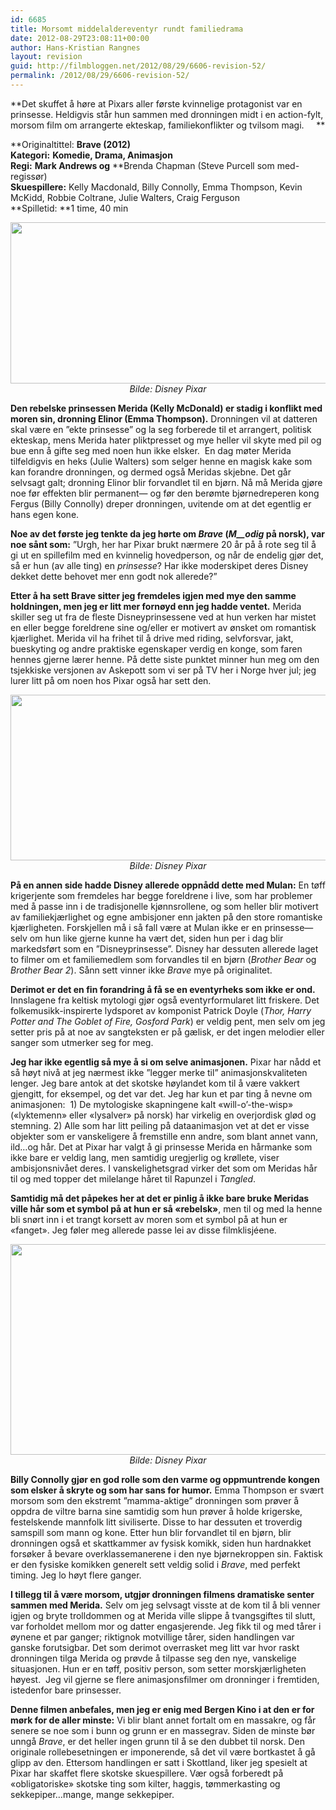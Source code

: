 ```yaml
---
id: 6685
title: Morsomt middelaldereventyr rundt familiedrama
date: 2012-08-29T23:08:11+00:00
author: Hans-Kristian Rangnes
layout: revision
guid: http://filmbloggen.net/2012/08/29/6606-revision-52/
permalink: /2012/08/29/6606-revision-52/
---
```

**Det skuffet å høre at Pixars aller første kvinnelige protagonist var en prinsesse. Heldigvis står hun sammen med dronningen midt i en action-fylt, morsom film om arrangerte ekteskap, familiekonflikter og tvilsom magi.     **

**Originaltittel: **Brave (2012)  
**Kategori:**** **Komedie, Drama, Animasjon  
**Regi:**** **Mark Andrews og** **Brenda Chapman (Steve Purcell som med-regissør)  
**Skuespillere:** Kelly Macdonald, Billy Connolly, Emma Thompson, Kevin McKidd, Robbie Coltrane, Julie Walters, Craig Ferguson  
**Spilletid: **1 time, 40 min

<p style="text-align: center">
  <a href="http://filmbloggen.net/2012/08/29/morsomt-middelaldereventyr-rundt-familiedrama/brave1/" rel="attachment wp-att-6619"><img class="aligncenter size-large wp-image-6619" src="http://filmbloggen.net/wp-content/uploads//2012/08/brave1-620x258.jpg" alt="" width="620" height="258" /></a><em>Bilde: Disney Pixar</em>
</p>

<p style="text-align: left">
  <em></em><strong>Den rebelske prinsessen Merida (Kelly McDonald) er stadig i konflikt med moren sin, dronning Elinor (Emma Thompson).</strong> Dronningen vil at datteren skal være en ”ekte prinsesse” og la seg forberede til et arrangert, politisk ekteskap, mens Merida hater pliktpresset og mye heller vil skyte med pil og bue enn å gifte seg med noen hun ikke elsker.  En dag møter Merida tilfeldigvis en heks (Julie Walters) som selger henne en magisk kake som kan forandre dronningen, og dermed også Meridas skjebne. Det går selvsagt galt; dronning Elinor blir forvandlet til en bjørn. Nå må Merida gjøre noe før effekten blir permanent— og før den berømte bjørnedreperen kong Fergus (Billy Connolly) dreper dronningen, uvitende om at det egentlig er hans egen kone.
</p>

**Noe av det første jeg tenkte da jeg hørte om _Brave_ (_M__odig_ på norsk), var noe sånt som:** ”Urgh, her har Pixar brukt nærmere 20 år på å rote seg til å gi ut en spillefilm med en kvinnelig hovedperson, og når de endelig gjør det, så er hun (av alle ting) en _prinsesse_? Har ikke moderskipet deres Disney dekket dette behovet mer enn godt nok allerede?”

**Etter å ha sett Brave sitter jeg fremdeles igjen med mye den samme holdningen, men jeg er litt mer fornøyd enn jeg hadde ventet.** Merida skiller seg ut fra de fleste Disneyprinsessene ved at hun verken har mistet en eller begge foreldrene sine og/eller er motivert av ønsket om romantisk kjærlighet. Merida vil ha frihet til å drive med riding, selvforsvar, jakt, bueskyting og andre praktiske egenskaper verdig en konge, som faren hennes gjerne lærer henne. På dette siste punktet minner hun meg om den tsjekkiske versjonen av Askepott som vi ser på TV her i Norge hver jul; jeg lurer litt på om noen hos Pixar også har sett den.

<p style="text-align: center">
  <a href="http://filmbloggen.net/2012/08/29/morsomt-middelaldereventyr-rundt-familiedrama/brave2/" rel="attachment wp-att-6620"><img class="aligncenter size-large wp-image-6620" src="http://filmbloggen.net/wp-content/uploads//2012/08/brave2-620x265.jpg" alt="" width="620" height="265" /></a><em>Bilde: Disney Pixar</em>
</p>

**På en annen side hadde Disney allerede oppnådd dette med Mulan:** En tøff krigerjente som fremdeles har begge foreldrene i live, som har problemer med å passe inn i de tradisjonelle kjønnsrollene, og som heller blir motivert av familiekjærlighet og egne ambisjoner enn jakten på den store romantiske kjærligheten. Forskjellen må i så fall være at Mulan ikke er en prinsesse— selv om hun like gjerne kunne ha vært det, siden hun per i dag blir markedsført som en ”Disneyprinsesse”. Disney har dessuten allerede laget to filmer om et familiemedlem som forvandles til en bjørn (_Brother Bear_ og _Brother Bear 2_). Sånn sett vinner ikke _Brave_ mye på originalitet.

**Derimot er det en fin forandring å få se en eventyrheks som ikke er ond.** Innslagene fra keltisk mytologi gjør også eventyrformularet litt friskere. Det folkemusikk-inspirerte lydsporet av komponist Patrick Doyle (_Thor, Harry Potter and The Goblet of Fire, Gosford Park_) er veldig pent, men selv om jeg setter pris på at noe av sangteksten er på gælisk, er det ingen melodier eller sanger som utmerker seg for meg.

**Jeg har ikke egentlig så mye å si om selve animasjonen.** Pixar har nådd et så høyt nivå at jeg nærmest ikke ”legger merke til” animasjonskvaliteten lenger. Jeg bare antok at det skotske høylandet kom til å være vakkert gjengitt, for eksempel, og det var det. Jeg har kun et par ting å nevne om animasjonen:  1) De mytologiske skapningene kalt &laquo;will-o&#8217;-the-wisp&raquo; (&laquo;lyktemenn&raquo; eller &laquo;lysalver&raquo; på norsk) har virkelig en overjordisk glød og stemning. 2) Alle som har litt peiling på dataanimasjon vet at det er visse objekter som er vanskeligere å fremstille enn andre, som blant annet vann, ild…og hår. Det at Pixar har valgt å gi prinsesse Merida en hårmanke som ikke bare er veldig lang, men samtidig uregjerlig og krøllete, viser ambisjonsnivået deres. I vanskelighetsgrad virker det som om Meridas hår til og med topper det milelange håret til Rapunzel i _Tangled_.

**Samtidig må det påpekes her at det er pinlig å ikke bare bruke Meridas ville hår som et symbol på at hun er så &laquo;rebelsk&raquo;**, men til og med la henne bli snørt inn i et trangt korsett av moren som et symbol på at hun er &laquo;fanget&raquo;. Jeg føler meg allerede passe lei av disse filmklisjéene.

<p style="text-align: center">
  <a href="http://filmbloggen.net/2012/08/29/morsomt-middelaldereventyr-rundt-familiedrama/brave-pictured-merida-a%c2%a92012-disneypixar-all-rights-reserved/" rel="attachment wp-att-6621"><img class="aligncenter size-large wp-image-6621" src="http://filmbloggen.net/wp-content/uploads//2012/08/brave3-620x337.jpg" alt="" width="620" height="337" /></a><em>Bilde: Disney Pixar</em>
</p>

**Billy Connolly gjør en god rolle som den varme og oppmuntrende kongen som elsker å skryte og som har sans for humor.** Emma Thompson er svært morsom som den ekstremt ”mamma-aktige” dronningen som prøver å oppdra de viltre barna sine samtidig som hun prøver å holde krigerske, festelskende mannfolk litt siviliserte. Disse to har dessuten et troverdig samspill som mann og kone. Etter hun blir forvandlet til en bjørn, blir dronningen også et skattkammer av fysisk komikk, siden hun hardnakket forsøker å bevare overklassemanerene i den nye bjørnekroppen sin. Faktisk er den fysiske komikken generelt sett veldig solid i _Brave_, med perfekt timing. Jeg lo høyt flere ganger.

**I tillegg til å være morsom, utgjør dronningen filmens dramatiske senter sammen med Merida.** Selv om jeg selvsagt visste at de kom til å bli venner igjen og bryte trolldommen og at Merida ville slippe å tvangsgiftes til slutt, var forholdet mellom mor og datter engasjerende. Jeg fikk til og med tårer i øynene et par ganger; riktignok motvillige tårer, siden handlingen var ganske forutsigbar. Det som derimot overrasket meg litt var hvor raskt dronningen tilga Merida og prøvde å tilpasse seg den nye, vanskelige situasjonen. Hun er en tøff, positiv person, som setter morskjærligheten høyest.  Jeg vil gjerne se flere animasjonsfilmer om dronninger i fremtiden, istedenfor bare prinsesser.

**Denne filmen anbefales, men jeg er enig med Bergen Kino i at den er for mørk for de aller minste:** Vi blir blant annet fortalt om en massakre, og får senere se noe som i bunn og grunn er en massegrav. Siden de minste bør unngå _Brave_, er det heller ingen grunn til å se den dubbet til norsk. Den originale rollebesetningen er imponerende, så det vil være bortkastet å gå glipp av den. Ettersom handlingen er satt i Skottland, liker jeg spesielt at Pixar har skaffet flere skotske skuespillere. Vær også forberedt på &laquo;obligatoriske&raquo; skotske ting som kilter, haggis, tømmerkasting og sekkepiper&#8230;mange, mange sekkepiper.

<div class="video-shortcode">
</div>